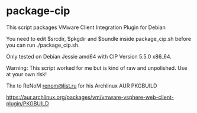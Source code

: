 # package-cip
This script packages VMware Client Integration Plugin for Debian

You need to edit $srcdir, $pkgdir and $bundle inside package_cip.sh before you can run ./package_cip.sh.

Only tested on Debian Jessie amd64 with CIP Version 5.5.0 x86_64.

Warning: This script worked for me but is kind of raw and unpolished. Use at your own risk!

Thx to ReNoM <renom@list.ru> for his Archlinux AUR PKGBUILD

https://aur.archlinux.org/packages/vm/vmware-vsphere-web-client-plugin/PKGBUILD
